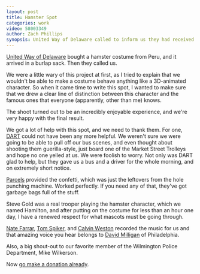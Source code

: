 ```yaml
---
layout: post
title: Hamster Spot
categories: work
video: 58003349
author: Zach Phillips
synopsis: United Way of Delaware called to inform us they had received a hamster costume in a burlap sack from Peru, and that they wanted to make a video
---
```


[United Way of Delaware](http://uwde.org/) bought a hamster costume from Peru, and it arrived in a burlap sack. Then they called us.

We were a little wary of this project at first, as I tried to explain that we wouldn't be able to make a costume behave anything like a 3D-animated character. So when it came time to write this spot, I wanted to make sure that we drew a clear line of distinction between this character and the famous ones that everyone (apparently, other than me) knows.

The shoot turned out to be an incredibly enjoyable experience, and we're very happy with the final result.

We got a lot of help with this spot, and we need to thank them. For one, [DART](http://www.dartfirststate.com/) could not have been any more helpful. We weren't sure we were going to be able to pull off our bus scenes, and even thought about shooting them guerilla-style, just board one of the Market Street Trolleys and hope no one yelled at us. We were foolish to worry. Not only was DART glad to help, but they gave us a bus and a driver for the whole morning, and on extremely short notice.

[Parcels](http://parselsinc.com) provided the confetti, which was just the leftovers from the hole punching machine. Worked perfectly. If you need any of that, they've got garbage bags full of the stuff.

Steve Gold was a real trooper playing the hamster character, which we named Hamilton, and after putting on the costume for less than an hour one day, I have a renewed respect for what mascots must be going through.

[Nate Farrar](http://www.myspace.com/whirledblues), [Tom Spiker](http://tomspiker.virb.com/), and [Calvin Weston](http://www.myspace.com/calvinweston) recorded the music for us and that amazing voice you hear belongs to [David Milligan](http://www.voices.com/people/dmill) of Philadelphia.

Also, a big shout-out to our favorite member of the Wilmington Police Department, Mike Wilkerson.

Now [go make a donation already](http://uwde.org/).
